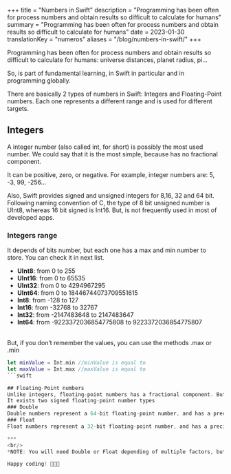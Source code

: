 +++
title = "Numbers in Swift"
description = "Programming has been often for process numbers and obtain results so difficult to calculate for humans"
summary = "Programming has been often for process numbers and obtain results so difficult to calculate for humans"
date = 2023-01-30
translationKey = "numeros"
aliases = "/blog/numbers-in-swift/"
+++

Programming has been often for process numbers and obtain results so difficult to calculate for humans: universe distances, planet radius, pi…

So, is part of fundamental learning, in Swift in particular and in programming globally.

There are basically 2 types of numbers in Swift: Integers and Floating-Point numbers. Each one represents a different range and is used for different targets.

## Integers

A integer number (also called int, for short) is possibly the most used number. We could say that it is the most simple, because has no fractional component. 

It can be positive, zero, or negative. For example, integer numbers are: 5, -3, 99, -256…

Also, Swift provides signed and unsigned integers for 8,16, 32 and 64 bit. Following naming convention of C, the type of 8 bit unsigned number is UInt8, whereas 16 bit signed is Int16. But, is not frequently used in most of developed apps.

### Integers range 
It depends of bits number, but each one has a max and min number to store. You can check it in next list.

- **UInt8**: from 0 to 255
- **UInt16**: from 0 to 65535
- **UInt32**: from 0 to 4294967295
- **UInt64**: from 0 to 18446744073709551615
- **Int8**: from -128 to 127
- **Int16**: from -32768 to 32767
- **Int32**: from -2147483648 to 2147483647
- **Int64**: from -9223372036854775808 to 9223372036854775807

<br/>
But, if you don’t remember the values, you can use the methods .max or .min

```swift
let minValue = Int.min //minValue is equal to
let maxValue = Int.max //maxValue is equal to
```swift

## Floating-Point numbers
Unlike integers, floating-point numbers has a fractional component. But, like integers, can be positive or negative.  
It exists two signed floating-point number types
### Double
Double numbers represent a 64-bit floating-point number, and has a precision of at least 15 decimal digits.
### Float
Float numbers represent a 32-bit floating-point number, and has a precision of at least 6 decimal digits.

***
<br/>
*NOTE: You will need Double or Float depending of multiple factors, but if either would be appropriated, Swift documentation recommends use Double.*

Happy coding! 👨🏻‍💻
